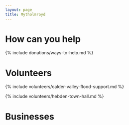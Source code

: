 ```yaml
---
layout: page
title: Mytholmroyd
---
```


# How can you help

{% include donations/ways-to-help.md %}

# Volunteers

{% include volunteers/calder-valley-flood-support.md %}

{% include volunteers/hebden-town-hall.md %}

# Businesses
